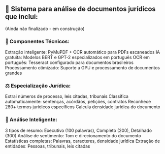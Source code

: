 
## 🎯 Sistema para análise de documentos jurídicos que inclui:
(Ainda não finalizado - em construção)
### 🔧 Componentes Técnicos:

Extração inteligente: PyMuPDF + OCR automático para PDFs escaneados
IA gratuita: Modelos BERT e GPT-2 especializados em português
OCR em português: Tesseract configurado para documentos brasileiros
Processamento otimizado: Suporte a GPU e processamento de documentos grandes

### ⚖️ Especialização Jurídica:

Extrai números de processo, leis citadas, tribunais
Classifica automaticamente: sentenças, acórdãos, petições, contratos
Reconhece 280+ termos jurídicos específicos
Calcula densidade jurídica do documento

### 📝 Análise Inteligente:

3 tipos de resumo: Executivo (100 palavras), Completo (200), Detalhado (300)
Análise de sentimento: Tom e direcionamento do documento
Estatísticas completas: Palavras, caracteres, densidade jurídica
Extração de entidades: Pessoas, tribunais, leis citadas